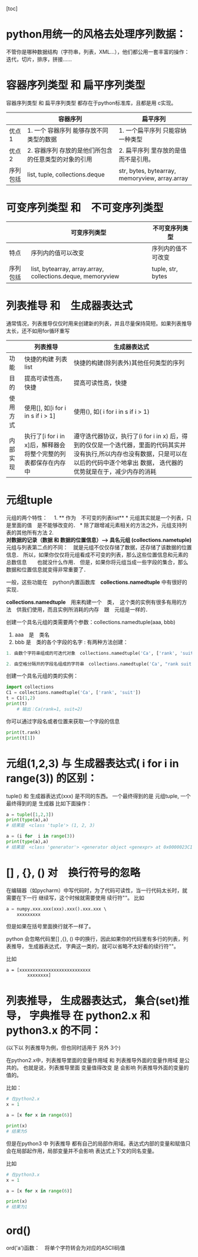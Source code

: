 [toc]
#  python用统一的风格去处理序列数据：
 不管你是哪种数据结构（字符串，列表，XML...），他们都公用一套丰富的操作：迭代，切片，排序，拼接......
 
 
#  容器序列类型 和 扁平序列类型 
 容器序列类型 和 扁平序列类型  都存在于python标准库，且都是用 c实现。
 
 ||容器序列|扁平序列|
|-----|-----|-----|
|优点1|1. 一个 容器序列 能够存放不同类型的数据 |1. 一个扁平序列 只能容纳一种类型|
|优点2|2. 容器序列 存放的是他们所包含的任意类型的对象的引用|2. 扁平序列 里存放的是值 而不是引用。|
|序列包括|list, tuple, collections.deque|str, bytes, bytearray, memoryview, array.array|


# 可变序列类型  和　不可变序列类型
||可变序列类型|不可变序列类型|
|-----|-----|-----|
|特点|序列内的值可以改变|序列内的值不可改变|
|序列包括|list, bytearray, array.array, collections.deque, memoryview|tuple, str, bytes|


#  列表推导  和　生成器表达式
通常情况，列表推导仅仅时用来创建新的列表，并且尽量保持简短。如果列表推导太长，还不如用for循环重写

||列表推导|生成器表达式|
|-----|------|------|
|功能|快捷的构建 列表list|快捷的构建(除列表外)其他任何类型的序列|
|目的|提高可读性高，快捷|提高可读性高，快捷|
|使用方式|使用[], 如[i for i in s if i > 1]|使用(), 如( i for i in s if i > 1)|
|内部实现|执行了[i for i in x]后，解释器会将整个完整的列表都保存在内存中|遵守迭代器协议，执行了(i for i in x) 后，得到的仅仅是一个迭代器，里面的代码其实并没有执行,所以内存也没有数据，只是可以在以后的代码中逐个地拿出 数据， 迭代器的优势就是在于，减少内存的消耗|
	


# 元组tuple

元组的两个特性：　
1. 
	** 作为　不可变的列表list**
	 * 元组其实就是一个列表，只是里面的值　是不能够改变的．
	*  除了跟增减元素相关的方法之外，元组支持列表的其他所有方法
 2.   
 	**对数据的记录（数据 和 数据的位置信息）--> 具名元组 (collections.nametuple)**
        元组与列表第二点的不同：　就是元组不仅仅存储了数据，还存储了该数据的位置信息．
        所以，如果你仅仅将元组看成不可变的列表，那么这些位置信息和元素的总数信息　　也就没什么作用．
        但是，如果你将元组当成一些字段的集合，那么数据和位置信息就变得非常重要了．

一般，这些功能在　python内置函数库　**collections.namedtuple** 中有很好的实现．

**collections.namedtuple**　用来构建一个　类，　这个类的实例有很多有用的方法　供我们使用，而且实例所消耗的内存　跟　元组是一样的．

创建一个具名元组的类需要两个参数：collections.namedtuple(aaa, bbb)
1. aaa　是　类名
2. bbb  是　类的各个字段的名字 : 有两种方法创建：
```python
1. 由数个字符串组成的可迭代对象　collections.namedtuple('Ca', ['rank', 'suit'])

2. 由空格分隔开的字段名组成的字符串　collections.namedtuple('Ca', "rank suit")
```

创建一个具名元组的类的实例：
```python
import collections
C1 = collections.namedtuple('Ca', ['rank', 'suit'])
t = C1(1,2)
print(t)
    # 输出：Ca(rank=1, suit=2)
```

你可以通过字段名或者位置来获取一个字段的信息
```python
print(t.rank)
print(t[1])
```




# 元组(1,2,3) 与 生成器表达式( i for i in range(3)) 的区别：

tuple() 和 生成器表达式(xxx) 是不同的东西。
一个最终得到的是 元组tuple, 一个最终得到的是 生成器 
比如下面操作：
```python
a = tuple([1,2,3])
print(type(a),a)
# 结果是　<class 'tuple'> (1, 2, 3)

a = (i for  i in range(3))
print(type(a),a)
# 结果是　<class 'generator'> <generator object <genexpr> at 0x0000023C1CFFD780>
```




# [] , {}, () 对　换行符号的忽略
在编辑器（如pycharm）中写代码时，为了代码可读性，当一行代码太长时，就需要在下一行 继续写，这个时候就需要使用 续行符"\"。
比如
```python
a = numpy.xxx.xxx(xxx).xxx().xxx.xxx \ 
	xxxxxxxxx
```

但是如果在括号里面换行就不一样了。

python 会忽略代码里[] ,{}, () 中的换行，因此如果你的代码里有多行的列表，列表推导， 生成器表达式， 字典这一类的，就可以省略不太好看的续行符"\"。

比如
```
a = [xxxxxxxxxxxxxxxxxxxxxxxxxxx 
        xxxxxxxx]
```

#  列表推导， 生成器表达式， 集合(set)推导， 字典推导 在 python2.x 和 python3.x 的不同：
(以下以 列表推导为例，但也同时适用于 另外 3个)

在python2.x中，列表推导里面的变量作用域 和 列表推导外面的变量作用域 是公共的。 也就是说，列表推导里面 变量值得改变 是 会影响 列表推导外面的变量的值的。

比如：
```python
# 在python2.x
x = 1

a = [x for x in range(6)]

print(x)
# 结果为5
```

但是在python3 中 列表推导 都有自己的局部作用域。表达式内部的变量和赋值只会在局部起作用，局部变量并不会影响 表达式上下文的同名变量。

比如
```python
# 在python3.x
x = 1

a = [x for x in range(6)]

print(x)
# 结果为1

```

# ord()
ord('a')函数：　将单个字符转会为对应的ASCII码值

